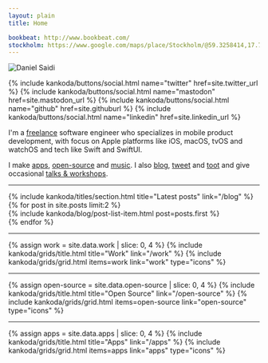 ```yaml
---
layout: plain
title: Home

bookbeat: http://www.bookbeat.com/
stockholm: https://www.google.com/maps/place/Stockholm/@59.3258414,17.70188,10z/data=!3m1!4b1!4m5!3m4!1s0x465f763119640bcb:0xa80d27d3679d7766!8m2!3d59.3293235!4d18.0685808
---
```


<div class="home paper">
  <main class="page-content" aria-label="Content">
    <div class="wrapper">
      <section>
        <img class="avatar" src="/assets/avatar.jpg" alt="Daniel Saidi" />
        <div class="social-buttons">
          <p>
            {% include kankoda/buttons/social.html name="twitter" href=site.twitter_url %}
            {% include kankoda/buttons/social.html name="mastodon" href=site.mastodon_url %}
            {% include kankoda/buttons/social.html name="github" href=site.githuburl %}
            {% include kankoda/buttons/social.html name="linkedin" href=site.linkedin_url %}
          </p>
        </div>
        <div>
          <p>
            I'm a <a href="work">freelance</a> software engineer who specializes in mobile product development, with focus on Apple
            platforms like iOS, macOS, tvOS and watchOS and tech like Swift and SwiftUI.
          </p>
          <p>
            I make <a href="apps">apps</a>, <a href="open-source">open-source</a> and <a href="music">music</a>. I also <a href="blog">blog</a>, <a href="{{site.twitter_url}}">tweet</a> and <a href="{{site.mastodon_url}}">toot</a> and give occasional <a href="talks">talks & workshops</a>.
          </p>
        </div>
      </section>
      <hr />
      <section class="blog">
        {% include kankoda/titles/section.html title="Latest posts" link="/blog" %}
        <div class="grid blog list">
          {% for post in site.posts limit:2 %}
              <div>
                {% include kankoda/blog/post-list-item.html post=posts.first %}
              </div>
          {% endfor %}
        </div>
      </section>
      <hr />
      <section class="work">
        {% assign work = site.data.work | slice: 0, 4 %}
        {% include kankoda/grids/title.html title="Work" link="/work" %}
        {% include kankoda/grids/grid.html items=work link="work" type="icons" %}
      </section>
      <hr />
      <section class="open-source">
        {% assign open-source = site.data.open-source | slice: 0, 4 %}
        {% include kankoda/grids/title.html title="Open Source" link="/open-source" %}
        {% include kankoda/grids/grid.html items=open-source link="open-source" type="icons" %}
      </section>
      <hr />
      <section class="apps">
        {% assign apps = site.data.apps | slice: 0, 4 %}
        {% include kankoda/grids/title.html title="Apps" link="/apps" %}
        {% include kankoda/grids/grid.html items=apps link="apps" type="icons" %}
      </section>
    </div>
  </main>
</div>